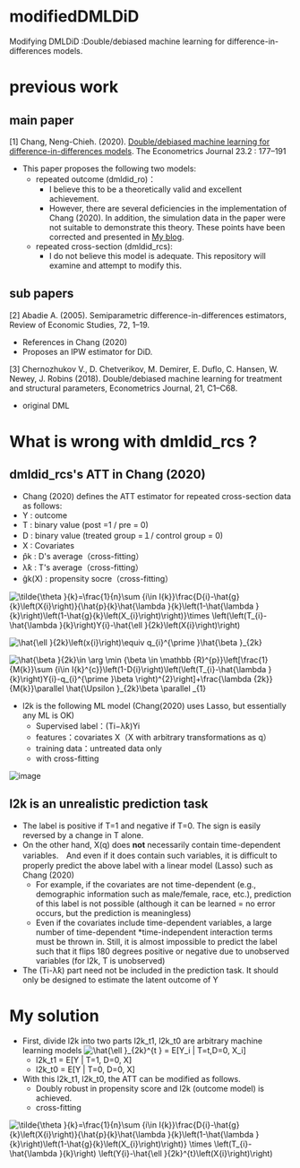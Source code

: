 # modifiedDMLDiD
Modifying DMLDiD :Double/debiased machine learning for difference-in-differences models.

# previous work
## main paper
[1] Chang, Neng-Chieh. (2020). [Double/debiased machine learning for difference-in-differences models](https://academic.oup.com/ectj/article/23/2/177/5722119#247745047). The Econometrics Journal 23.2 : 177–191
- This paper proposes the following two models:
  - repeated outcome (dmldid_ro)：
    - I believe this to be a theoretically valid and excellent achievement.
    - However, there are several deficiencies in the implementation of Chang (2020). In addition, the simulation data in the paper were not suitable to demonstrate this theory. These points have been corrected and presented in [My blog](https://medium.com/@masa_asami/double-debiased-ml-for-did-1-fd08bebcf033).
  - repeated cross-section  (dmldid_rcs):
    - I do not believe this model is adequate. This repository will examine and attempt to modify this.

## sub papers
[2] Abadie A. (2005). Semiparametric difference-in-differences estimators, Review of Economic Studies, 72, 1–19.
- References in Chang (2020)
- Proposes an IPW estimator for DiD.

[3] Chernozhukov V., D. Chetverikov, M. Demirer, E. Duflo, C. Hansen, W. Newey, J. Robins (2018). Double/debiased machine learning for treatment and structural parameters, Econometrics Journal, 21, C1–C68.
- original DML

# What is wrong with dmldid_rcs ?
## dmldid_rcs's ATT in Chang (2020)

- Chang (2020) defines the ATT estimator for repeated cross-section data as follows:
- Y : outcome
- T : binary value (post =1 / pre = 0)
- D : binary value (treated group =１/ control group = 0)
- X : Covariates
- p̂k : D's average（cross-fitting）
- λ̂k : T's average（cross-fitting）
- ĝk(X) : propensity socre（cross-fitting）


![
\tilde{\theta }_{k}=\frac{1}{n}\sum _{i\in I_{k}}\frac{D_{i}-\hat{g}_{k}\left(X_{i}\right)}{\hat{p}_{k}\hat{\lambda }_{k}\left(1-\hat{\lambda }_{k}\right)\left(1-\hat{g}_{k}\left(X_{i}\right)\right)}\times \left(\left(T_{i}-\hat{\lambda }_{k}\right)Y_{i}-\hat{\ell }_{2k}\left(X_{i}\right)\right)](https://render.githubusercontent.com/render/math?math=%5Ccolor%7Bwhite%7D%5Clarge+%5Cdisplaystyle+%0A%5Ctilde%7B%5Ctheta+%7D_%7Bk%7D%3D%5Cfrac%7B1%7D%7Bn%7D%5Csum+_%7Bi%5Cin+I_%7Bk%7D%7D%5Cfrac%7BD_%7Bi%7D-%5Chat%7Bg%7D_%7Bk%7D%5Cleft%28X_%7Bi%7D%5Cright%29%7D%7B%5Chat%7Bp%7D_%7Bk%7D%5Chat%7B%5Clambda+%7D_%7Bk%7D%5Cleft%281-%5Chat%7B%5Clambda+%7D_%7Bk%7D%5Cright%29%5Cleft%281-%5Chat%7Bg%7D_%7Bk%7D%5Cleft%28X_%7Bi%7D%5Cright%29%5Cright%29%7D%5Ctimes+%5Cleft%28%5Cleft%28T_%7Bi%7D-%5Chat%7B%5Clambda+%7D_%7Bk%7D%5Cright%29Y_%7Bi%7D-%5Chat%7B%5Cell+%7D_%7B2k%7D%5Cleft%28X_%7Bi%7D%5Cright%29%5Cright%29)


![\hat{\ell }_{2k}\left(x_{i}\right)\equiv q_{i}^{\prime }\hat{\beta }_{2k}
](https://render.githubusercontent.com/render/math?math=%5Ccolor%7Bwhite%7D%5Clarge+%5Ctextstyle+%5Chat%7B%5Cell+%7D_%7B2k%7D%5Cleft%28x_%7Bi%7D%5Cright%29%5Cequiv+q_%7Bi%7D%5E%7B%5Cprime+%7D%5Chat%7B%5Cbeta+%7D_%7B2k%7D%0A)


![\hat{\beta }_{2k}\in \arg \min _{\beta \in \mathbb {R}^{p}}\left[\frac{1}{M_{k}}\sum _{i\in I_{k}^{c}}\left(1-D_{i}\right)\left(\left(T_{i}-\hat{\lambda }_{k}\right)Y_{i}-q_{i}^{\prime }\beta \right)^{2}\right]+\frac{\lambda _{2k}}{M_{k}}\parallel \hat{\Upsilon }_{2k}\beta \parallel _{1}
](https://render.githubusercontent.com/render/math?math=%5Ccolor%7Bwhite%7D%5Clarge+%5Cdisplaystyle+%5Chat%7B%5Cbeta+%7D_%7B2k%7D%5Cin+%5Carg+%5Cmin+_%7B%5Cbeta+%5Cin+%5Cmathbb+%7BR%7D%5E%7Bp%7D%7D%5Cleft%5B%5Cfrac%7B1%7D%7BM_%7Bk%7D%7D%5Csum+_%7Bi%5Cin+I_%7Bk%7D%5E%7Bc%7D%7D%5Cleft%281-D_%7Bi%7D%5Cright%29%5Cleft%28%5Cleft%28T_%7Bi%7D-%5Chat%7B%5Clambda+%7D_%7Bk%7D%5Cright%29Y_%7Bi%7D-q_%7Bi%7D%5E%7B%5Cprime+%7D%5Cbeta+%5Cright%29%5E%7B2%7D%5Cright%5D%2B%5Cfrac%7B%5Clambda+_%7B2k%7D%7D%7BM_%7Bk%7D%7D%5Cparallel+%5Chat%7B%5CUpsilon+%7D_%7B2k%7D%5Cbeta+%5Cparallel+_%7B1%7D%0A)


- l2k is the following ML model (Chang(2020) uses Lasso, but essentially any ML is OK)
  - Supervised label：(Ti−λ̂k)Yi
  - features：covariates X（X with arbitrary transformations as q）
  - training data：untreated data only 
  - with cross-fitting
  
![image](https://user-images.githubusercontent.com/16971400/198495736-bc34e71b-a1bd-443f-ab83-2347c9ab0f28.png)


## l2k is an unrealistic prediction task
- The label is positive if T=1 and negative if T=0. The sign is easily reversed by a change in T alone.
- On the other hand, X(q) does **not** necessarily contain time-dependent variables.　And even if it does contain such variables, it is difficult to properly predict the above label with a linear model (Lasso) such as Chang (2020)
  - For example, if the covariates are not time-dependent (e.g., demographic information such as male/female, race, etc.), prediction of this label is not possible (although it can be learned = no error occurs, but the prediction is meaningless)
  - Even if the covariates include time-dependent variables, a large number of time-dependent *time-independent interaction terms must be thrown in. Still, it is almost impossible to predict the label such that it flips 180 degrees positive or negative due to unobserved variables (for l2k, T is unobserved)
- The (Ti-λ̂k) part need not be included in the prediction task. It should only be designed to estimate the latent outcome of Y

# My solution

- First, divide l2k into two parts l2k_t1, l2k_t0 are arbitrary machine learning models
![\hat{\ell }_{2k}^{t } = E[Y_i   |  T=t,D=0, X_i]](https://render.githubusercontent.com/render/math?math=%5Ccolor%7Bwhite%7D%5Clarge+%5Cdisplaystyle+%5Chat%7B%5Cell+%7D_%7B2k%7D%5E%7Bt+%7D+%3D+E%5BY_i+++%7C++T%3Dt%2CD%3D0%2C+X_i%5D)
  - l2k_t1 = E[Y | T=1, D=0, X] 
  - l2k_t0 = E[Y | T=0, D=0, X]
- With this l2k_t1, l2k_t0, the ATT can be modified as follows.
  - Doubly robust in propensity score and l2k (outcome model) is achieved.
  - cross-fitting

![\tilde{\theta }_{k}=\frac{1}{n}\sum _{i\in I_{k}}\frac{D_{i}-\hat{g}_{k}\left(X_{i}\right)}{\hat{p}_{k}\hat{\lambda }_{k}\left(1-\hat{\lambda }_{k}\right)\left(1-\hat{g}_{k}\left(X_{i}\right)\right)}
\times
\left(T_{i}-\hat{\lambda }_{k}\right) 
 \left(Y_{i}-\hat{\ell }_{2k}^{t}\left(X_{i}\right)\right)
](https://render.githubusercontent.com/render/math?math=%5Ccolor%7Bwhite%7D%5Clarge+%5Cdisplaystyle+%5Ctilde%7B%5Ctheta+%7D_%7Bk%7D%3D%5Cfrac%7B1%7D%7Bn%7D%5Csum+_%7Bi%5Cin+I_%7Bk%7D%7D%5Cfrac%7BD_%7Bi%7D-%5Chat%7Bg%7D_%7Bk%7D%5Cleft%28X_%7Bi%7D%5Cright%29%7D%7B%5Chat%7Bp%7D_%7Bk%7D%5Chat%7B%5Clambda+%7D_%7Bk%7D%5Cleft%281-%5Chat%7B%5Clambda+%7D_%7Bk%7D%5Cright%29%5Cleft%281-%5Chat%7Bg%7D_%7Bk%7D%5Cleft%28X_%7Bi%7D%5Cright%29%5Cright%29%7D%0A%5Ctimes%0A%5Cleft%28T_%7Bi%7D-%5Chat%7B%5Clambda+%7D_%7Bk%7D%5Cright%29+%0A+%5Cleft%28Y_%7Bi%7D-%5Chat%7B%5Cell+%7D_%7B2k%7D%5E%7Bt%7D%5Cleft%28X_%7Bi%7D%5Cright%29%5Cright%29%0A)
